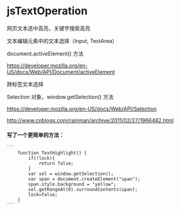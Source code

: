 # jsTextOperation
网页文本选中高亮，关键字搜索高亮

文本编辑元素中的文本选择（Input, TextArea） 

document.activeElement() 方法

https://developer.mozilla.org/en-US/docs/Web/API/Document/activeElement
 
跨标签文本选择 

Selection 对象，window.getSelection() 方法

https://developer.mozilla.org/en-US/docs/Web/API/Selection

http://www.cnblogs.com/rainman/archive/2011/02/27/1966482.html

#### 写了一个更简单的方法：
	```
		function TextHighlight() {
	    	if(!lock){
	    		return false;
	    	}
	    	var sel = window.getSelection();
			var span = document.createElement("span");
	        span.style.background = "yellow";
			sel.getRangeAt(0).surroundContents(span);
			lock=false;
  		}
	```

